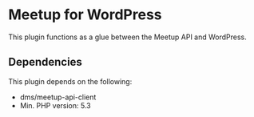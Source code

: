 # Meetup for WordPress

This plugin functions as a glue between the Meetup API and WordPress.

## Dependencies

This plugin depends on the following:
* dms/meetup-api-client
* Min. PHP version: 5.3
